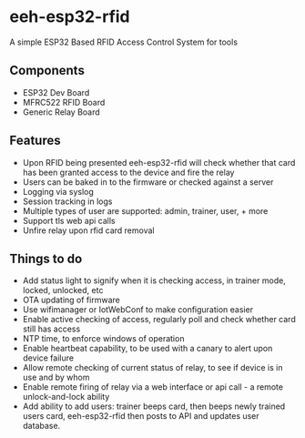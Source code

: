 # eeh-esp32-rfid

A simple ESP32 Based RFID Access Control System for tools

## Components
- ESP32 Dev Board
- MFRC522 RFID Board
- Generic Relay Board

## Features
- Upon RFID being presented eeh-esp32-rfid will check whether that card has been granted access to the device and fire the relay
- Users can be baked in to the firmware or checked against a server
- Logging via syslog
- Session tracking in logs
- Multiple types of user are supported: admin, trainer, user, + more
- Support tls web api calls
- Unfire relay upon rfid card removal


## Things to do
- Add status light to signify when it is checking access, in trainer mode, locked, unlocked, etc
- OTA updating of firmware
- Use wifimanager or IotWebConf to make configuration easier
- Enable active checking of access, regularly poll and check whether card still has access
- NTP time, to enforce windows of operation
- Enable heartbeat capability, to be used with a canary to alert upon device failure
- Allow remote checking of current status of relay, to see if device is in use and by whom
- Enable remote firing of relay via a web interface or api call - a remote unlock-and-lock ability
- Add ability to add users: trainer beeps card, then beeps newly trained users card, eeh-esp32-rfid then posts to API and updates user database.
